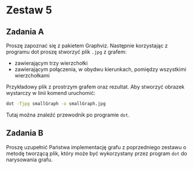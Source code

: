 # Zestaw 5

## Zadania A

Proszę zapoznać się z pakietem Graphviz. Następnie korzystając z programu dot proszę stworzyć plik `.jpg` z grafem:

- zawierającym trzy wierzchołki
- zawierającym połączenia, w obydwu kierunkach, pomiędzy wszystkimi wierzchołkami

Przykładowy plik z prostrzym grafem oraz rezultat. Aby stworzyć obrazek wystarczy w linii komend uruchomić:

```bash
dot -Tjpg smallGraph -o smallGraph.jpg
```

Tutaj można znaleźć przewodnik po programie `dot`.

## Zadania B

Proszę uzupełnić Państwa implementację grafu z poprzedniego zestawu o metodę tworzącą plik, który może być wykorzystany przez program `dot` do narysowania grafu.
